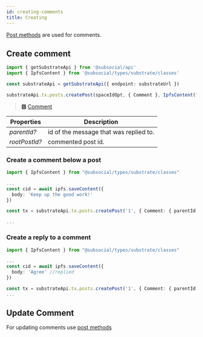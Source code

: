 ```yaml
---
id: creating-comments
title: Creating
---
```


[Post methods](/docs/sdk/quick-start/posts/creating-posts) are used for comments.

## Create comment

```typescript
import { getSubstrateApi } from '@subsocial/api'
import { IpfsContent } from '@subsocial/types/substrate/classes'

const substrateApi = getSubstrateApi({ endpoint: substrateUrl })

substrateApi.tx.posts.createPost(spaceIdOpt, { Сomment }, IpfsContent("CID of your content"))
```

> 🅸 [Comment](https://docs.subsocial.network/js-docs/js-sdk/interfaces/interfaces.comment.html) 

| Properties    | Description |
| ----------- | ----------- |
| _parentId?_ | id of the message that was replied to. |
| _rootPostId?_ | commented post id. |

### Create a comment below a post

```typescript
import { IpfsContent } from "@subsocial/types/substrate/classes"

...
const cid = await ipfs.saveContent({
  body: 'Keep up the good work!'
})

const tx = substrateApi.tx.posts.createPost('1', { Comment: { parentId: null, rootPostId: '1'}}, IpfsContent(cid))

...
```

### Create a reply to a comment

```typescript
import { IpfsContent } from "@subsocial/types/substrate/classes"

...
const cid = await ipfs.saveContent({
  body: 'Agree' //replied
})

const tx = substrateApi.tx.posts.createPost('1', { Comment: { parentId: '2', rootPostId: '1'}}, IpfsContent(cid))
...
```

## Update Comment

For updating comments use [post methods](/docs/sdk/quick-start/posts/creating-posts)
